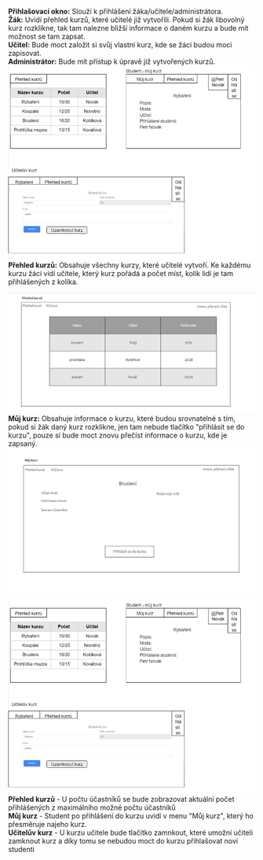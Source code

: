 **Přihlašovací okno:** Slouží k přihlášení žáka/učitele/administrátora. <br>
**Žák:** Uvidí přehled kurzů, které učitelé již vytvořili. Pokud si žák libovolný kurz rozklikne, tak tam nalezne bližší informace o daném kurzu a bude mít možnost se tam zapsat.<br>
**Učitel:** Bude moct založit si svůj vlastní kurz, kde se žáci budou moci zapisovat.<br>
**Administrátor:** Bude mít přístup k úpravě již vytvořených kurzů.<br>
![Wireframe](wireframe.png)
**Přehled kurzů:** Obsahuje všechny kurzy, které učitelé vytvoří. Ke každému kurzu žáci vidí učitele, který kurz pořádá a počet míst, kolik lidí je tam přihlášených z kolika.

![Wireframe](prehled_kurzu.png)
**Můj kurz:** Obsahuje informace o kurzu, které budou srovnatelné s tím, pokud si žák daný kurz rozklikne, jen tam nebude tlačítko "přihlásit se do kurzu", pouze si bude moct znovu přečíst informace o kurzu, kde je zapsaný.
![Wireframe](muj_kurz.png)

![Wireframe](wireframe-13.02.png)
**Přehled kurzů** - U počtu účastníků se bude zobrazovat aktuální počet přihlášených z maximálního možné počtu účastníků <br>
**Můj kurz** - Student po přihlášení do kurzu uvidí v menu "Můj kurz", který ho přesměruje najeho kurz. <br>
**Učitelův kurz** - U kurzu učitele bude tlačítko zamnkout, které umožní učiteli zamknout kurz a díky tomu se nebudou moct do kurzu přihlašovat noví studenti <br>
